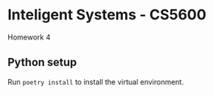 # Inteligent Systems - CS5600 
Homework 4

## Python setup
Run `poetry install` to install the virtual environment.